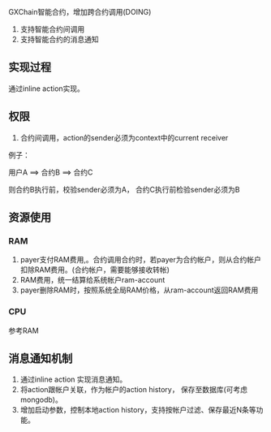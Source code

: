 GXChain智能合约，增加跨合约调用(DOING)

1.  支持智能合约间调用
2.  支持智能合约的消息通知

## 实现过程 

通过inline action实现。


## 权限
1. 合约间调用，action的sender必须为context中的current receiver

例子：

用户A ==> 合约B ==>  合约C

则合约B执行前，校验sender必须为A， 合约C执行前检验sender必须为B

## 资源使用

### RAM

1. payer支付RAM费用,。合约调用合约时，若payer为合约帐户，则从合约帐户扣除RAM费用。(合约帐户，需要能够接收转帐)
2. RAM费用，统一结算给系统帐户ram-account
3. payer删除RAM时，按照系统全局RAM价格，从ram-account返回RAM费用


### CPU
参考RAM

## 消息通知机制
1. 通过inline action 实现消息通知。
2. 将action跟帐户关联，作为帐户的action history， 保存至数据库(可考虑mongodb)。
3. 增加启动参数，控制本地action history，支持按帐户过滤、保存最近N条等功能。
